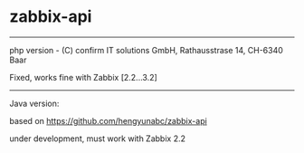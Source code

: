 # zabbix-api

----

php version - (C) confirm IT solutions GmbH, Rathausstrase 14, CH-6340 Baar

Fixed, works fine with Zabbix [2.2...3.2]

----

Java version:

   based on https://github.com/hengyunabc/zabbix-api

   under development, must work with Zabbix 2.2
   
   
